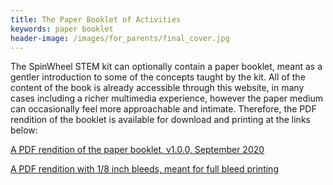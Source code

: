 ```yaml
---
title: The Paper Booklet of Activities
keywords: paper booklet
header-image: /images/for_parents/final_cover.jpg
---
```


The SpinWheel STEM kit can optionally contain a paper booklet, meant as a gentler introduction to 
some of the concepts taught by the kit. All of the content of the book is already accessible
through this website, in many cases including a richer multimedia experience, however the paper
medium can occasionally feel more approachable and intimate. Therefore, the PDF rendition of the
booklet is available for download and printing at the links below:

[A PDF rendition of the paper booklet, v1.0.0, September 2020](/pdfs/book.pdf)

[A PDF rendition with 1/8 inch bleeds, meant for full bleed printing](/pdfs/book_bleed.pdf)
